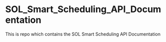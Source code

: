# SOL_Smart_Scheduling_API_Documentation
This is repo which contains the SOL Smart Scheduling API Documentation

